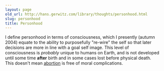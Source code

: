 ```yaml
---
layout: page
old_url: http://hans.gerwitz.com/library/thoughts/personhood.html
slug: personhood
title: Personhood
---
```


I define personhood in terms of consciousness, which I presently (autumn 2004) equate to the ability to purposefully "re-wire" the self so that later decisions are more in line with a goal self image.  This level of consciousness is _probably_ unique to humans on Earth, and is not developed until some time **after** birth and in some cases lost before physical death.  
This doesn't mean [abortion][1] is free of moral complications.

   [1]: abortion

